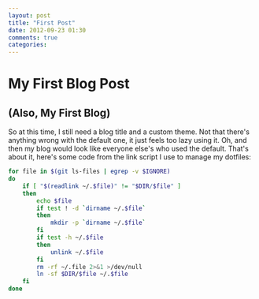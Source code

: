 ```yaml
---
layout: post
title: "First Post"
date: 2012-09-23 01:30
comments: true
categories: 
---
```

My First Blog Post
==================
(Also, My First Blog)
---------------------
So at this time, I still need a blog title and a custom theme. Not that there's anything wrong with the default one, it just feels too lazy using it. Oh, and then my blog would look like everyone else's who used the default. That's about it, here's some code from the link script I use to manage my dotfiles:

``` bash link.sh excerpt https://github.com/jmatth/dotfiles/blob/master/link.sh
for file in $(git ls-files | egrep -v $IGNORE)
do
	if [ "$(readlink ~/.$file)" != "$DIR/$file" ]
	then
		echo $file
		if test ! -d `dirname ~/.$file`
		then
			mkdir -p `dirname ~/.$file`
		fi
		if test -h ~/.$file
		then
			unlink ~/.$file
		fi
		rm -rf ~/.file 2>&1 >/dev/null
		ln -sf $DIR/$file ~/.$file
	fi
done
```
